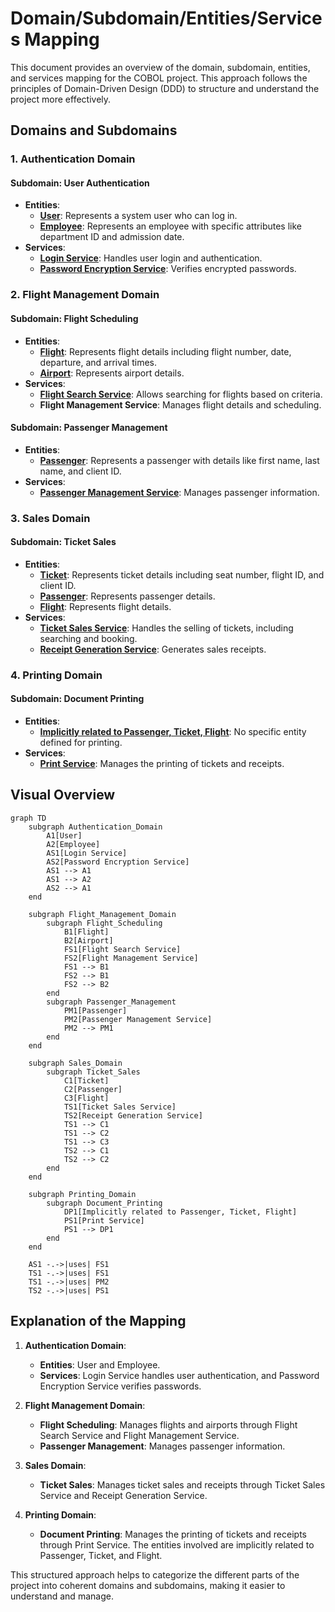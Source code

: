 # Domain/Subdomain/Entities/Services Mapping

This document provides an overview of the domain, subdomain, entities, and services mapping for the COBOL project. This approach follows the principles of Domain-Driven Design (DDD) to structure and understand the project more effectively.

## Domains and Subdomains

### 1. Authentication Domain

#### Subdomain: User Authentication
- **Entities**:
  - **[User](../CICS/LOGIN/LOGINMAP)**: Represents a system user who can log in.
  - **[Employee](../CICS/LOGIN/LOGINMAP)**: Represents an employee with specific attributes like department ID and admission date.
- **Services**:
  - **[Login Service](../CICS/LOGIN/LOGIN-COB)**: Handles user login and authentication.
  - **[Password Encryption Service](../CICS/LOGIN/CRYPTO-VERIFICATION)**: Verifies encrypted passwords.

### 2. Flight Management Domain

#### Subdomain: Flight Scheduling
- **Entities**:
  - **[Flight](../DB2/DCLGEN/FLIGHT-DCLGEN)**: Represents flight details including flight number, date, departure, and arrival times.
  - **[Airport](../DB2/DCLGEN/AIRPORT-DCLGEN)**: Represents airport details.
- **Services**:
  - **[Flight Search Service](../CICS/SALES-MAP/SRCHFLY-COB)**: Allows searching for flights based on criteria.
  - **Flight Management Service**: Manages flight details and scheduling.

#### Subdomain: Passenger Management
- **Entities**:
  - **[Passenger](../DB2/DCLGEN/PASSENG-DCLGEN)**: Represents a passenger with details like first name, last name, and client ID.
- **Services**:
  - **[Passenger Management Service](../COB-PROG/PASSENGER-INSERT/PASSENGER-INSERT-MAINPROG)**: Manages passenger information.

### 3. Sales Domain

#### Subdomain: Ticket Sales
- **Entities**:
  - **[Ticket](../DB2/DCLGEN/TICKET-DCLGEN)**: Represents ticket details including seat number, flight ID, and client ID.
  - **[Passenger](../DB2/DCLGEN/PASSENG-DCLGEN)**: Represents passenger details.
  - **[Flight](../DB2/DCLGEN/FLIGHT-DCLGEN)**: Represents flight details.
- **Services**:
  - **[Ticket Sales Service](../CICS/SALES-MAP/SELL1-COB)**: Handles the selling of tickets, including searching and booking.
  - **[Receipt Generation Service](../CICS/SALES-MAP/RECEIPT-COB)**: Generates sales receipts.

### 4. Printing Domain

#### Subdomain: Document Printing
- **Entities**:
  - **[Implicitly related to Passenger, Ticket, Flight](../CICS/SALES-MAP/PRINT-TICKET-COB)**: No specific entity defined for printing.
- **Services**:
  - **[Print Service](../CICS/SALES-MAP/PRINT-TICKET-COB)**: Manages the printing of tickets and receipts.

## Visual Overview

```mermaid
graph TD
    subgraph Authentication_Domain
        A1[User]
        A2[Employee]
        AS1[Login Service]
        AS2[Password Encryption Service]
        AS1 --> A1
        AS1 --> A2
        AS2 --> A1
    end

    subgraph Flight_Management_Domain
        subgraph Flight_Scheduling
            B1[Flight]
            B2[Airport]
            FS1[Flight Search Service]
            FS2[Flight Management Service]
            FS1 --> B1
            FS2 --> B1
            FS2 --> B2
        end
        subgraph Passenger_Management
            PM1[Passenger]
            PM2[Passenger Management Service]
            PM2 --> PM1
        end
    end

    subgraph Sales_Domain
        subgraph Ticket_Sales
            C1[Ticket]
            C2[Passenger]
            C3[Flight]
            TS1[Ticket Sales Service]
            TS2[Receipt Generation Service]
            TS1 --> C1
            TS1 --> C2
            TS1 --> C3
            TS2 --> C1
            TS2 --> C2
        end
    end

    subgraph Printing_Domain
        subgraph Document_Printing
            DP1[Implicitly related to Passenger, Ticket, Flight]
            PS1[Print Service]
            PS1 --> DP1
        end
    end

    AS1 -.->|uses| FS1
    TS1 -.->|uses| FS1
    TS1 -.->|uses| PM2
    TS2 -.->|uses| PS1
```

## Explanation of the Mapping

1. **Authentication Domain**:
   - **Entities**: User and Employee.
   - **Services**: Login Service handles user authentication, and Password Encryption Service verifies passwords.

2. **Flight Management Domain**:
   - **Flight Scheduling**: Manages flights and airports through Flight Search Service and Flight Management Service.
   - **Passenger Management**: Manages passenger information.

3. **Sales Domain**:
   - **Ticket Sales**: Manages ticket sales and receipts through Ticket Sales Service and Receipt Generation Service.

4. **Printing Domain**:
   - **Document Printing**: Manages the printing of tickets and receipts through Print Service. The entities involved are implicitly related to Passenger, Ticket, and Flight.

This structured approach helps to categorize the different parts of the project into coherent domains and subdomains, making it easier to understand and manage.